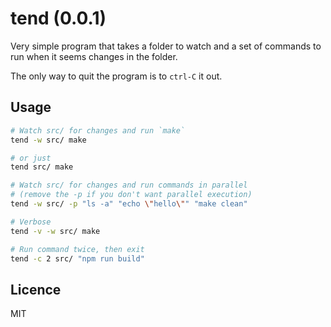# tend (0.0.1)

Very simple program that takes a folder to watch and a set of commands to run
when it seems changes in the folder.

The only way to quit the program is to `ctrl-C` it out.

## Usage

```sh
# Watch src/ for changes and run `make`
tend -w src/ make

# or just
tend src/ make

# Watch src/ for changes and run commands in parallel
# (remove the -p if you don't want parallel execution)
tend -w src/ -p "ls -a" "echo \"hello\"" "make clean"

# Verbose
tend -v -w src/ make

# Run command twice, then exit
tend -c 2 src/ "npm run build"
```

## Licence

MIT
